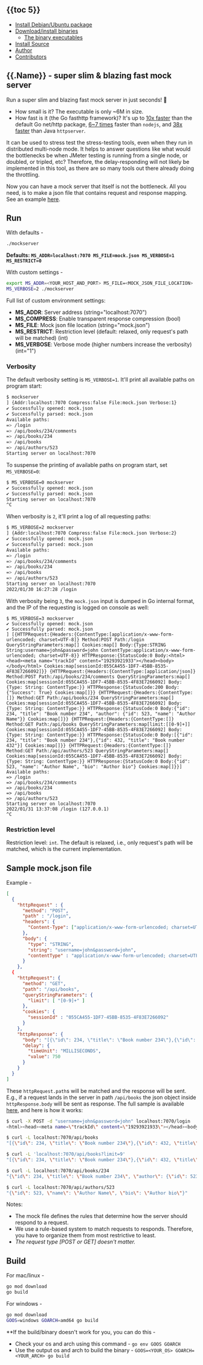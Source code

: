 ## {{toc 5}}
- [Install Debian/Ubuntu package](#install-debianubuntu-package)
- [Download/install binaries](#downloadinstall-binaries)
  - [The binary executables](#the-binary-executables)
- [Install Source](#install-source)
- [Author](#author)
- [Contributors](#contributors-)

## {{.Name}} - super slim & blazing fast mock server

Run a super slim and blazing fast mock server in just seconds! 🚀

- How small is it? The executable is only ~6M in size.
- How fast is it (the Go fasthttp framework)? It's up to [10x faster](https://golangrepo.com/repo/valyala-fasthttp-go-network) than the default Go net/http package, [6~7 times](https://www.techempower.com/benchmarks/#section=data-r19&hw=ph&test=plaintext) faster than `nodejs`, and [38x faster](https://www.techempower.com/benchmarks/#section=data-r19&hw=ph&test=plaintext) than Java `httpserver`.

It can be used to stress test the stress-testing tools, even when they run in distributed multi-node mode. It helps to answer questions like what would the bottlenecks be when JMeter testing is running from a single node, or doubled, or tripled, etc? Therefore, the delay-responding will not likely be implemented in this tool, as there are so many tools out there already doing the throttling.

Now you can have a mock server that itself is not the bottleneck. All you need, is to make a json file that contains request and response mapping. See an example [here](#sample-mockjson-file).

## Run
With defaults - 
```bash
./mockserver
```
**Defaults: `MS_ADDR=localhost:7070 MS_FILE=mock.json MS_VERBOSE=1 MS_RESTRICT=0`**


With custom settings - 
```bash
export MS_ADDR=<YOUR_HOST_AND_PORT> MS_FILE=<MOCK_JSON_FILE_LOCATION>
MS_VERBOSE=2 ./mockserver
```

Full list of custom environment settings:

- **MS_ADDR**: Server address (string="localhost:7070")
- **MS_COMPRESS**: Enable transparent response compression (bool)
- **MS_FILE**: Mock json file location (string="mock.json")
- **MS_RESTRICT**: Restriction level (default: relaxed, only request's path will be matched) (int)
- **MS_VERBOSE**: Verbose mode (higher numbers increase the verbosity) (int="1")

### Verbosity

The default verbosity setting is `MS_VERBOSE=1`. It'll print all available paths on program start:

``` bash
$ mockserver
] {Addr:localhost:7070 Compress:false File:mock.json Verbose:1}
✔ Successfully opened: mock.json
✔ Successfully parsed: mock.json
Available paths: 
=> /login
=> /api/books/234/comments
=> /api/books/234
=> /api/books
=> /api/authors/523
Starting server on localhost:7070
```

To suspense the printing of available paths on program start, set `MS_VERBOSE=0`:

``` bash
$ MS_VERBOSE=0 mockserver
✔ Successfully opened: mock.json
✔ Successfully parsed: mock.json
Starting server on localhost:7070
^C
```

When verbosity is `2`, it'll print a log of all requesting paths:

``` bash
$ MS_VERBOSE=2 mockserver
] {Addr:localhost:7070 Compress:false File:mock.json Verbose:2}
✔ Successfully opened: mock.json
✔ Successfully parsed: mock.json
Available paths: 
=> /login
=> /api/books/234/comments
=> /api/books/234
=> /api/books
=> /api/authors/523
Starting server on localhost:7070
2022/01/30 16:27:28 /login
```

With verbosity being `3`, the `mock.json` input is dumped in Go internal format, and the IP of the requesting is logged on console as well:

```shell
$ MS_VERBOSE=3 mockserver
✔ Successfully opened: mock.json
✔ Successfully parsed: mock.json
] [{HTTPRequest:{Headers:{ContentType:[application/x-www-form-urlencoded; charset=UTF-8]} Method:POST Path:/login QueryStringParameters:map[] Cookies:map[] Body:{Type:STRING String:username=john&password=john ContentType:application/x-www-form-urlencoded; charset=UTF-8}} HTTPResponse:{StatusCode:0 Body:<html><head><meta name="trackId" content="19293921933"></head><body></body</html> Cookies:map[sessionId:055CA455-1DF7-45BB-8535-4F83E7266092]}} {HTTPRequest:{Headers:{ContentType:[application/json]} Method:POST Path:/api/books/234/comments QueryStringParameters:map[] Cookies:map[sessionId:055CA455-1DF7-45BB-8535-4F83E7266092] Body:{Type: String: ContentType:}} HTTPResponse:{StatusCode:200 Body:{"Success": True} Cookies:map[]}} {HTTPRequest:{Headers:{ContentType:[]} Method:GET Path:/api/books/234 QueryStringParameters:map[] Cookies:map[sessionId:055CA455-1DF7-45BB-8535-4F83E7266092] Body:{Type: String: ContentType:}} HTTPResponse:{StatusCode:0 Body:{"id": 234, "title": "Book number 234", "author": {"id": 523, "name": "Author Name"}} Cookies:map[]}} {HTTPRequest:{Headers:{ContentType:[]} Method:GET Path:/api/books QueryStringParameters:map[limit:[[0-9]+]] Cookies:map[sessionId:055CA455-1DF7-45BB-8535-4F83E7266092] Body:{Type: String: ContentType:}} HTTPResponse:{StatusCode:0 Body:[{"id": 234, "title": "Book number 234"},{"id": 432, "title": "Book number 432"}] Cookies:map[]}} {HTTPRequest:{Headers:{ContentType:[]} Method:GET Path:/api/authors/523 QueryStringParameters:map[] Cookies:map[sessionId:055CA455-1DF7-45BB-8535-4F83E7266092] Body:{Type: String: ContentType:}} HTTPResponse:{StatusCode:0 Body:{"id": 523, "name": "Author Name", "bio": "Author bio"} Cookies:map[]}}]
Available paths: 
=> /login
=> /api/books/234/comments
=> /api/books/234
=> /api/books
=> /api/authors/523
Starting server on localhost:7070
2022/01/31 13:37:08 /login (127.0.0.1)
^C
```

### Restriction level

Restriction level: `int`. The default is relaxed, i.e., only request's path will be matched, which is the current implementation.


## Sample mock.json file


Example - 
```json
[
  {
    "httpRequest" : {
      "method": "POST",
      "path" : "/login",
      "headers": {
        "Content-Type": ["application/x-www-form-urlencoded; charset=UTF-8"]
      },
      "body": {
        "type": "STRING",
        "string": "username=john&password=john",
        "contentType" : "application/x-www-form-urlencoded; charset=UTF-8"
      }
    },
  {
    "httpRequest": {
      "method": "GET",
      "path": "/api/books",
      "queryStringParameters": {
        "limit": [ "[0-9]+" ]
      },
      "cookies": {
        "sessionId" : "055CA455-1DF7-45BB-8535-4F83E7266092"
      }
    },
    "httpResponse": {
      "body": "[{\"id\": 234, \"title\": \"Book number 234\"},{\"id\": 432, \"title\": \"Book number 432\"}]",
      "delay": {
        "timeUnit": "MILLISECONDS",
        "value": 750
      }
    }
  }
]
```

These `httpRequest.path`s will be matched and the response will be sent. E.g., if a request lands in the server in path `/api/books` the json object inside `httpResponse.body` will be sent as response. The full sample is available [here](https://github.com/AntonioSun/mockserver/blob/main/mock.json), and here is how it works:

``` sh
$ curl -X POST -d "username=john&password=john" localhost:7070/login
<html><head><meta name=\"trackId\" content=\"19293921933\"></head><body></body</html>

$ curl -L localhost:7070/api/books
"[{\"id\": 234, \"title\": \"Book number 234\"},{\"id\": 432, \"title\": \"Book number 432\"}]"

$ curl -L 'localhost:7070/api/books?limit=9'
"[{\"id\": 234, \"title\": \"Book number 234\"},{\"id\": 432, \"title\": \"Book number 432\"}]"

$ curl -L localhost:7070/api/books/234
"{\"id\": 234, \"title\": \"Book number 234\", \"author\": {\"id\": 523, \"name\": \"Author Name\"}}"

$ curl -L localhost:7070/api/authors/523
"{\"id\": 523, \"name\": \"Author Name\", \"bio\": \"Author bio\"}"
```

Notes:

- The mock file defines the rules that determine how the server should respond to a request.
- We use a rule-based system to match requests to responds. Therefore, you have to organize them from most restrictive to least. 
- *The request type [POST or GET] doesn't matter.*

## Build
For mac/linux - 
```bash
go mod download
go build
```

For windows -
```bash
go mod download
GOOS=windows GOARCH=amd64 go build 
```

**If the build/binary doesn't work for you, you can do this -

- Check your os and arch using this command - `go env GOOS GOARCH`
- Use the output os and arch to build the binary - `GOOS=<YOUR_OS> GOARCH=<YOUR_ARCH> go build`
